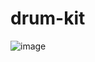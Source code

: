 # drum-kit
![image](https://user-images.githubusercontent.com/88632352/185659603-7346b1d5-d2b6-4dc1-900c-576b983e7bc8.png)
